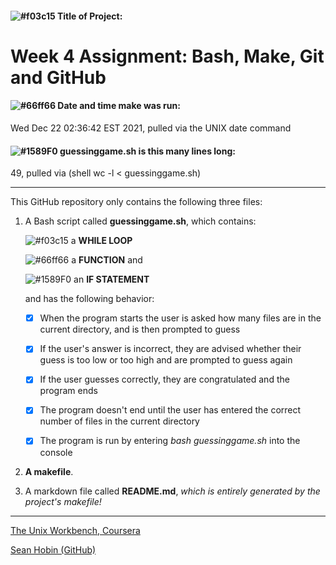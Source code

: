 #### ![#f03c15](https://via.placeholder.com/15/f03c15/000000?text=+) Title of Project: 
# Week 4 Assignment: Bash, Make, Git and GitHub
#### ![#66ff66](https://via.placeholder.com/15/66ff66/000000?text=+) Date and time make was run: 
<!-- DATE AND TIME AT WHICH MAKE WAS RUN PULLED HERE -->
Wed Dec 22 02:36:42 EST 2021, pulled via the UNIX date command

#### ![#1589F0](https://via.placeholder.com/15/1589F0/000000?text=+) guessinggame.sh is this many lines long:

<!-- NUMBER OF LINES OF CODE CALCULATED HERE -->
49, pulled via (shell wc -l < guessinggame.sh)

___

This GitHub repository only contains the following three files:

1) A Bash script called <b>guessinggame.sh</b>, which contains:

   ![#f03c15](https://via.placeholder.com/15/f03c15/000000?text=+) a <b>WHILE LOOP</b>

   ![#66ff66](https://via.placeholder.com/15/66ff66/000000?text=+) a <b>FUNCTION</b> and

   ![#1589F0](https://via.placeholder.com/15/1589F0/000000?text=+) an <b>IF STATEMENT</b>

    and has the following behavior:

   - [x] When the program starts the user is asked how many files are in the current directory, and is then prompted to guess

   - [x] If the user's answer is incorrect, they are advised whether their guess is too low or too high and are prompted to guess again

   - [x] If the user guesses correctly, they are congratulated and the program ends

   - [x] The program doesn't end until the user has entered the correct number of files in the current directory

   - [x] The program is run by entering <i>bash guessinggame.sh</i> into the console

2) <b>A makefile</b>.

3) A markdown file called <b>README.md</b>, <i>which is entirely generated by the project's makefile!</i>

___

[The Unix Workbench, Coursera](https://www.coursera.org/learn/unix)

[Sean Hobin (GitHub)](https://github.com/AbstractMonkey)
